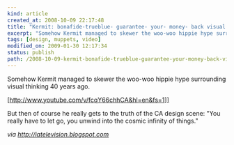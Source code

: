 ```yaml
---
kind: article
created_at: 2008-10-09 22:17:48
title: "Kermit: bonafide-trueblue- guarantee- your- money- back visual thinker"
excerpt: "Somehow Kermit managed to skewer the woo-woo hippie hype surrounding visual thinking 40 years ago. "
tags: [design, muppets, video]
modified_on: 2009-01-30 12:17:34
status: publish 
path: /2008-10-09-kermit-bonafide-trueblue-guarantee-your-money-back-visual-thinker
---
```


Somehow Kermit managed to skewer the woo-woo hippie hype surrounding visual thinking 40 years ago. 

[http://www.youtube.com/v/fcqY66chhCA&hl=en&fs=1]]

But then of course he really gets to the truth of the CA design scene: "You really have to let go, you unwind into the cosmic infinity of things."

<em>via http://iatelevision.blogspot.com</em>